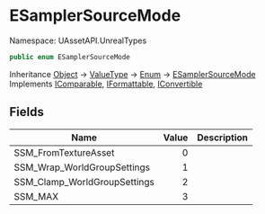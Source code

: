 # ESamplerSourceMode

Namespace: UAssetAPI.UnrealTypes

```csharp
public enum ESamplerSourceMode
```

Inheritance [Object](https://docs.microsoft.com/en-us/dotnet/api/system.object) → [ValueType](https://docs.microsoft.com/en-us/dotnet/api/system.valuetype) → [Enum](https://docs.microsoft.com/en-us/dotnet/api/system.enum) → [ESamplerSourceMode](./uassetapi.unrealtypes.esamplersourcemode.md)<br>
Implements [IComparable](https://docs.microsoft.com/en-us/dotnet/api/system.icomparable), [IFormattable](https://docs.microsoft.com/en-us/dotnet/api/system.iformattable), [IConvertible](https://docs.microsoft.com/en-us/dotnet/api/system.iconvertible)

## Fields

| Name | Value | Description |
| --- | --: | --- |
| SSM_FromTextureAsset | 0 |  |
| SSM_Wrap_WorldGroupSettings | 1 |  |
| SSM_Clamp_WorldGroupSettings | 2 |  |
| SSM_MAX | 3 |  |
